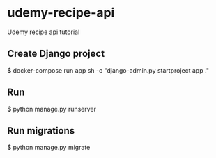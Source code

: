 # udemy-recipe-api

Udemy recipe api tutorial

## Create Django project

$ docker-compose run app sh -c "django-admin.py startproject app ."

## Run

$ python manage.py runserver

## Run migrations

$ python manage.py migrate
